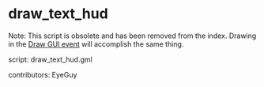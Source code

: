 draw_text_hud
=============

Note: This script is obsolete and has been removed from the index.
Drawing in the [Draw GUI event] will accomplish the same thing.

script: draw_text_hud.gml

contributors: EyeGuy

[Draw GUI event]: https://manual.gamemaker.io/monthly/en/#t=The_Asset_Editors%2FObject_Properties%2FDraw_Events.htm
